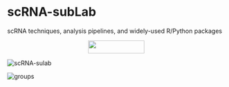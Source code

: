 # scRNA-subLab
scRNA techniques, analysis pipelines, and widely-used R/Python packages

<div align=center><img width="130" height="30" src="https://github.com/sulab-wmu/scRNA-subLab/tree/master/pic/scRNA-sulab.png"/> </div>

![scRNA-sulab](https://github.com/sulab-wmu/scRNA-subLab/tree/master/pic/scRNA-sulab.png)



![groups](https://github.com/sulab-wmu/scRNA-subLab/tree/master/pic/group.png)
